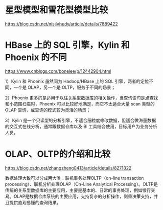 # 星型模型和雪花型模型比较

https://blog.csdn.net/nisjlvhudy/article/details/7889422



# HBase 上的 SQL 引擎，Kylin 和 Phoenix 的不同

https://www.cnblogs.com/bonelee/p/12442904.html

1）Kylin 和 Phoenix 虽然同为 Hadoop/HBase 上的 SQL 引擎，两者的定位不同，一个是 OLAP，另一个是 OLTP，服务于不同的场景；

2）Phoenix 更多的是适用于以往关系型数据库的相关操作，当查询语句是点查找和小范围扫描时，Phoenix 可以比较好地满足，而它不太适合大量 scan 类型的 OLAP 查询，或查询的模式较为灵活的场景；

3）Kylin 是一个只读型的分析引擎，不适合细粒度修改数据，但适合做海量数据的交互式在线分析，通常跟数据仓库以及 BI 工具结合使用，目标用户为业务分析人员。

# OLAP、OLTP的介绍和比较

https://blog.csdn.net/zhangzheng0413/article/details/8271322

数据处理大致可以分成两大类：联机事务处理OLTP（on-line transaction processing）、联机分析处理OLAP（On-Line Analytical Processing）。OLTP是传统的关系型数据库的主要应用，主要是基本的、日常的事务处理，例如银行交易。OLAP是数据仓库系统的主要应用，支持复杂的分析操作，侧重决策支持，并且提供直观易懂的查询结果。 